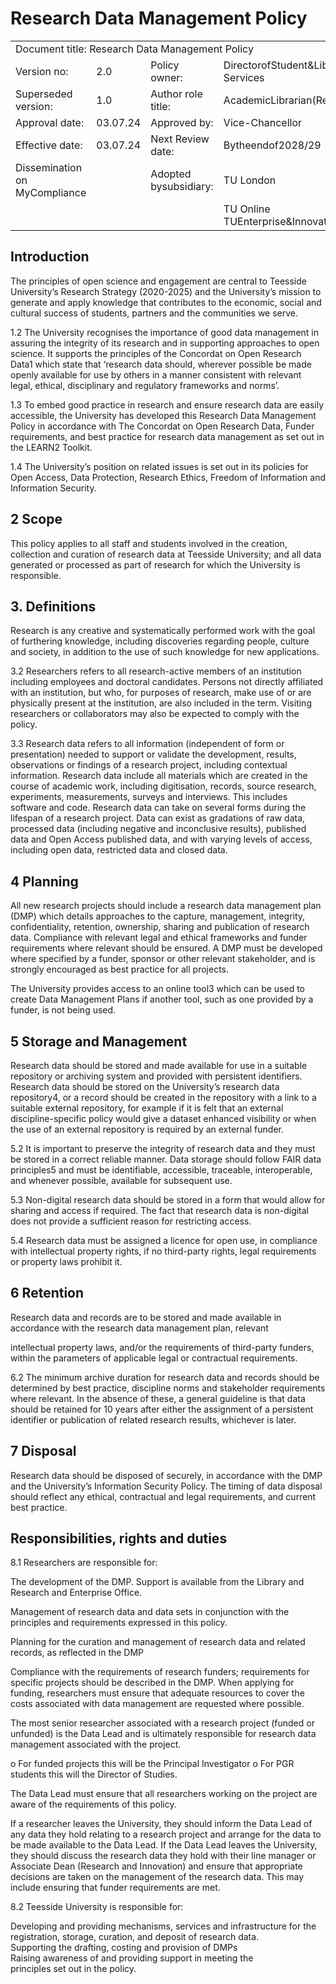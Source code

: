 # Research Data Management Policy  

<html><body><table><tr><td colspan="4">Document title: Research Data Management Policy</td></tr><tr><td>Version no:</td><td>2.0</td><td>Policy owner:</td><td>DirectorofStudent&Library Services</td></tr><tr><td>Superseded version:</td><td>1.0</td><td>Author role title:</td><td>AcademicLibrarian(Research)</td></tr><tr><td>Approval date:</td><td>03.07.24</td><td>Approved by:</td><td colspan="2">Vice-Chancellor</td></tr><tr><td>Effective date:</td><td>03.07.24</td><td>Next Review date:</td><td colspan="2">Bytheendof2028/29</td></tr><tr><td>Dissemination on MyCompliance</td><td></td><td>Adopted bysubsidiary:</td><td>TU London</td><td></td></tr><tr><td></td><td></td><td></td><td>TU Online TUEnterprise&Innovation</td><td></td></tr></table></body></html>  

## Introduction  

The principles of open science and engagement are central to Teesside University’s Research Strategy (2020-2025) and the University’s mission to generate and apply knowledge that contributes to the economic, social and cultural success of students, partners and the communities we serve.  

1.2 The University recognises the importance of good data management in assuring the integrity of its research and in supporting approaches to open science. It supports the principles of the Concordat on Open Research Data1 which state that ‘research data should, wherever possible be made openly available for use by others in a manner consistent with relevant legal, ethical, disciplinary and regulatory frameworks and norms’.  

1.3 To embed good practice in research and ensure research data are easily accessible, the University has developed this Research Data Management Policy in accordance with The Concordat on Open Research Data, Funder requirements, and best practice for research data management as set out in the LEARN2 Toolkit.  

1.4 The University’s position on related issues is set out in its policies for Open Access, Data Protection, Research Ethics, Freedom of Information and Information Security.  

## 2 Scope  

This policy applies to all staff and students involved in the creation, collection and curation of research data at Teesside University; and all data generated or processed as part of research for which the University is responsible.  

## 3. Definitions  

Research is any creative and systematically performed work with the goal of furthering knowledge, including discoveries regarding people, culture and society, in addition to the use of such knowledge for new applications.  

3.2 Researchers refers to all research-active members of an institution including employees and doctoral candidates. Persons not directly affiliated with an institution, but who, for purposes of research, make use of or are physically present at the institution, are also included in the term. Visiting researchers or collaborators may also be expected to comply with the policy.  

3.3 Research data refers to all information (independent of form or presentation) needed to support or validate the development, results, observations or findings of a research project, including contextual information. Research data include all materials which are created in the course of academic work, including digitisation, records, source research, experiments, measurements, surveys and interviews. This includes software and code. Research data can take on several forms during the lifespan of a research project. Data can exist as gradations of raw data, processed data (including negative and inconclusive results), published data and Open Access published data, and with varying levels of access, including open data, restricted data and closed data.  

## 4 Planning  

All new research projects should include a research data management plan (DMP) which details approaches to the capture, management, integrity, confidentiality, retention, ownership, sharing and publication of research data. Compliance with relevant legal and ethical frameworks and funder requirements where relevant should be ensured.  A DMP must be developed where specified by a funder, sponsor or other relevant stakeholder, and is strongly encouraged as best practice for all projects.  

The University provides access to an online tool3 which can be used to create Data Management Plans if another tool, such as one provided by a funder, is not being used.  

## 5 Storage and Management  

Research data should be stored and made available for use in a suitable repository or archiving system and provided with persistent identifiers. Research data should be stored on the University’s research data repository4, or a record should be created in the repository with a link to a suitable external repository, for example if it is felt that an external discipline-specific policy would give a dataset enhanced visibility or when the use of an external repository is required by an external funder.  

5.2 It is important to preserve the integrity of research data and they must be stored in a correct reliable manner. Data storage should follow FAIR data principles5 and must be identifiable, accessible, traceable, interoperable, and whenever possible, available for subsequent use.  

5.3 Non-digital research data should be stored in a form that would allow for sharing and access if required. The fact that research data is non-digital does not provide a sufficient reason for restricting access.  

5.4 Research data must be assigned a licence for open use, in compliance with intellectual property rights, if no third-party rights, legal requirements or property laws prohibit it.  

## 6 Retention  

Research data and records are to be stored and made available in accordance with the research data management plan, relevant  

intellectual property laws, and/or the requirements of third-party funders, within the parameters of applicable legal or contractual requirements.  

6.2 The minimum archive duration for research data and records should be determined by best practice, discipline norms and stakeholder requirements where relevant.  In the absence of these, a general guideline is that data should be retained for 10 years after either the assignment of a persistent identifier or publication of related research results, whichever is later.  

## 7 Disposal  

Research data should be disposed of securely, in accordance with the DMP and the University’s Information Security Policy.  The timing of data disposal should reflect any ethical, contractual and legal requirements, and current best practice.  

## Responsibilities, rights and duties  

8.1 Researchers are responsible for:  

The development of the DMP.  Support is available from the Library and Research and Enterprise Office.  

Management of research data and data sets in conjunction with the principles and requirements expressed in this policy.  

Planning for the curation and management of research data and related records, as reflected in the DMP  

Compliance with the requirements of research funders; requirements for specific projects should be described in the DMP. When applying for funding, researchers must ensure that adequate resources to cover the costs associated with data management are requested where possible.  

The most senior researcher associated with a research project (funded or unfunded) is the Data Lead and is ultimately responsible for research data management associated with the project.  

o For funded projects this will be the Principal Investigator o For PGR students this will the Director of Studies.  

The Data Lead must ensure that all researchers working on the project are aware of the requirements of this policy.  

If a researcher leaves the University, they should inform the Data Lead of any data they hold relating to a research project and arrange for the data to be made available to the Data Lead.  If the Data Lead leaves the University, they should discuss the research data they hold with their line manager or Associate Dean (Research and Innovation) and ensure that appropriate decisions are taken on the management of the research data.  This may include ensuring that funder requirements are met.  

8.2 Teesside University is responsible for:  

Developing and providing mechanisms, services and infrastructure for the registration, storage, curation, and deposit of research data.   
Supporting the drafting, costing and provision of DMPs   
Raising awareness of and providing support in meeting the   
principles set out in the policy.  